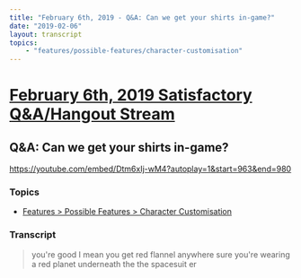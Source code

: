 ```yaml
---
title: "February 6th, 2019 - Q&A: Can we get your shirts in-game?"
date: "2019-02-06"
layout: transcript
topics: 
    - "features/possible-features/character-customisation"
---
```

# [February 6th, 2019 Satisfactory Q&A/Hangout Stream](../2019-02-06.md)
## Q&A: Can we get your shirts in-game?
https://youtube.com/embed/Dtm6xIj-wM4?autoplay=1&start=963&end=980
### Topics
* [Features > Possible Features > Character Customisation](../topics/features/possible-features/character-customisation.md)

### Transcript

> you're good I mean you get red flannel
> anywhere sure you're wearing a red
> planet underneath the the spacesuit er
